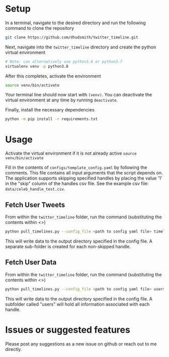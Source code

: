# Setup
In a terminal, navigate to the desired directory and run the following command to clone the repository
```bash
git clone https://github.com/dhudsmith/twitter_timeline.git
```

Next, navigate into the `twitter_timeline` directory and create the python
virtual environment
```bash
# Note: can alternatively use python3.6 or python3.7
virtualenv venv -p python3.8 
```

After this completes, activate the environment
```bash
source venv/bin/activate
```
Your terminal line should now start with `(venv)`. 
You can deactivate the virtual environment at any time by running `deactivate`.  

Finally, install the necessary dependencies
```bash
python -m pip install -r requirements.txt
```

# Usage

Activate the virtual environment if it is not already active `source venv/bin/activate`

Fill in the contents of `configs/template_config.yaml` by following the comments.
This file contains all input arguments that the script depends on. The application supports
skipping specified handles by placing the value '1' in the "skip" column of the handles csv
file. See the example csv file: `data/celeb_handle_test.csv`. 

## Fetch User Tweets

From within the `twitter_timeline` folder, run the command (substituting the contents within <>)
```bash
python pull_timelines.py --config_file <path to config yaml file> timeline
```
This will write data to the output directory specified in the config file. A separate 
sub-folder is created for each non-skipped handle.

## Fetch User Data

From within the `twitter_timeline` folder, run the command (substituting the contents within <>)
```bash
python pull_timelines.py --config_file <path to config yaml file> users
```
This will write data to the output directory specified in the config file. A subfolder called "users" will hold all information associated with each handle.

# Issues or suggested features
Please post any suggestions as a new issue on github or reach out to me directly. 
